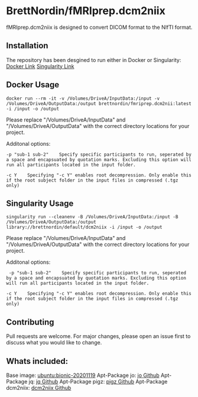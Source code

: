 # BrettNordin/fMRIprep.dcm2niix
fMRIprep.dcm2niix is designed to convert DICOM format to the NIfTI format.

## Installation
The repository has been desgined to run either in Docker or Singularity:
[Docker Link](https://hub.docker.com/repository/docker/brettnordin/fmriprep.dcm2nii)
[Singularity Link](https://cloud.sylabs.io/library/brettnordin/default/dcm2niix)

## Docker Usage
    
    docker run --rm -it -v /Volumes/DriveA/InputData:/input -v /Volumes/DriveA/OutputData:/output brettnordin/fmriprep.dcm2nii:latest -i /input -o /output
Please replace "/Volumes/DriveA/InputData" and "/Volumes/DriveA/OutputData" with the correct directory locations for your project.

Additonal options:

    -p "sub-1 sub-2"    Specify specific participants to run, seperated by a space and encapsuated by quotation marks. Excluding this option will run all participants located in the input folder.
    
    -c Y    Specifying "-c Y" enables root decompression. Only enable this if the root subject folder in the input files in compressed (.tgz only)

## Singularity Usage
    singularity run --cleanenv -B /Volumes/DriveA/InputData:/input -B /Volumes/DriveA/OutputData:/output library://brettnordin/default/dcm2niix -i /input -o /output 
Please replace "/Volumes/DriveA/InputData" and "/Volumes/DriveA/OutputData" with the correct directory locations for your project.

Additonal options:

     -p "sub-1 sub-2"    Specify specific participants to run, seperated by a space and encapsuated by quotation marks. Excluding this option will run all participants located in the input folder.
     
    -c Y    Specifying "-c Y" enables root decompression. Only enable this if the root subject folder in the input files in compressed (.tgz only)

## Contributing
Pull requests are welcome. For major changes, please open an issue first to discuss what you would like to change.

## Whats included:
Base image: [ubuntu:bionic-20201119](https://uec-images.ubuntu.com/bionic/current/)
Apt-Package jo: [jo Github](https://github.com/jpmens/jo)
Apt-Package jq: [jq Github](https://github.com/stedolan/jq)
Apt-Package pigz: [pigz Github](https://github.com/madler/pigz)
Apt-Package dcm2niix: [dcm2niix Github](https://github.com/rordenlab/dcm2niix)